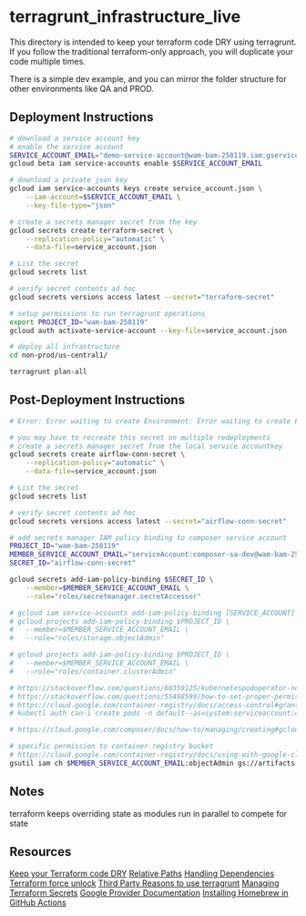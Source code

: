 # terragrunt_infrastructure_live

This directory is intended to keep your terraform code DRY using terragrunt. If you follow the traditional terraform-only approach, you will duplicate your code multiple times.

There is a simple dev example, and you can mirror the folder structure for other environments like QA and PROD.

## Deployment Instructions

```bash
# download a service account key
# enable the service account
SERVICE_ACCOUNT_EMAIL="demo-service-account@wam-bam-258119.iam.gserviceaccount.com"
gcloud beta iam service-accounts enable $SERVICE_ACCOUNT_EMAIL

# download a private json key
gcloud iam service-accounts keys create service_account.json \
    --iam-account=$SERVICE_ACCOUNT_EMAIL \
    --key-file-type="json"

# create a secrets manager secret from the key
gcloud secrets create terraform-secret \
    --replication-policy="automatic" \
    --data-file=service_account.json

# List the secret
gcloud secrets list

# verify secret contents ad hoc
gcloud secrets versions access latest --secret="terraform-secret"

# setup permissions to run terragrunt operations
export PROJECT_ID="wam-bam-258119"
gcloud auth activate-service-account --key-file=service_account.json

# deploy all infrastructure
cd non-prod/us-central1/

terragrunt plan-all

```

## Post-Deployment Instructions

```bash
# Error: Error waiting to create Environment: Error waiting to create Environment: Error waiting for Creating Environment: error while retrieving operation: Get "https://composer.googleapis.com/v1beta1/projects/wam-bam-258119/locations/us-central1/operations/de094856-fea7-4ac4-824f-691b6cb42838?alt=json&prettyPrint=false": EOF. An initial environment was or is still being created, and clean up failed with error: Getting creation operation state failed while waiting for environment to finish creating, but environment seems to still be in 'CREATING' state. Wait for operation to finish and either manually delete environment or import "projects/wam-bam-258119/locations/us-central1/environments/dev-composer" into your state.

# you may have to recreate this secret on multiple redeployments
# create a secrets manager secret from the local service accountkey
gcloud secrets create airflow-conn-secret \
    --replication-policy="automatic" \
    --data-file=service_account.json

# List the secret
gcloud secrets list

# verify secret contents ad hoc
gcloud secrets versions access latest --secret="airflow-conn-secret"

# add secrets manager IAM policy binding to composer service account
PROJECT_ID="wam-bam-258119"
MEMBER_SERVICE_ACCOUNT_EMAIL="serviceAccount:composer-sa-dev@wam-bam-258119.iam.gserviceaccount.com"
SECRET_ID="airflow-conn-secret"

gcloud secrets add-iam-policy-binding $SECRET_ID \
    --member=$MEMBER_SERVICE_ACCOUNT_EMAIL \
    --role="roles/secretmanager.secretAccessor"

# gcloud iam service-accounts add-iam-policy-binding [SERVICE_ACCOUNT] --member [MEMBER_EMAIL] --role roles/iam.serviceAccountUser
# gcloud projects add-iam-policy-binding $PROJECT_ID \
#   --member=$MEMBER_SERVICE_ACCOUNT_EMAIL \
#   --role="roles/storage.objectAdmin"

# gcloud projects add-iam-policy-binding $PROJECT_ID \
#   --member=$MEMBER_SERVICE_ACCOUNT_EMAIL \
#   --role="roles/container.clusterAdmin"

# https://stackoverflow.com/questions/60359125/kubernetespodoperator-not-recognizing-the-service-account-name
# https://stackoverflow.com/questions/55498599/how-to-set-proper-permissions-to-run-kubernetespodoperator-in-cloud-composer
# https://cloud.google.com/container-registry/docs/access-control#grant
# kubectl auth can-i create pods -n default--as=system:serviceaccount:composer-1-11-2-airflow-1-10-9-de094856:default

# https://cloud.google.com/composer/docs/how-to/managing/creating#gcloud

# specific permission to container registry bucket
# https://cloud.google.com/container-registry/docs/using-with-google-cloud-platform#gke-permissions
gsutil iam ch $MEMBER_SERVICE_ACCOUNT_EMAIL:objectAdmin gs://artifacts.wam-bam-258119.appspot.com/

```

## Notes

terraform keeps overriding state as modules run in parallel to compete for state

## Resources

[Keep your Terraform code DRY](https://terragrunt.gruntwork.io/docs/features/keep-your-terraform-code-dry/)
[Relative Paths](https://community.gruntwork.io/t/relative-paths-in-terragrunt-modules/144/6)
[Handling Dependencies](https://community.gruntwork.io/t/handling-dependencies/315/2)
[Terraform force unlock](https://www.terraform.io/docs/commands/force-unlock.html)
[Third Party Reasons to use terragrunt](https://transcend.io/blog/why-we-use-terragrunt)
[Managing Terraform Secrets](https://blog.gruntwork.io/a-comprehensive-guide-to-managing-secrets-in-your-terraform-code-1d586955ace1)
[Google Provider Documentation](https://www.terraform.io/docs/providers/google/guides/provider_reference.html#full-reference)
[Installing Homebrew in GitHub Actions](https://github.community/t/installing-homebrew-on-linux/17994)
